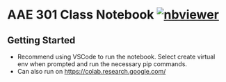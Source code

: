# AAE 301 Class Notebook [![nbviewer](https://img.shields.io/badge/view%20on-nbviewer-brightgreen.svg)](http://nbviewer.jupyter.org/github/jgoppert/aae301_notebook/tree/master)

## Getting Started

* Recommend using VSCode to run the notebook. Select create virtual env when prompted and run the necessary pip commands.
* Can also run on https://colab.research.google.com/
